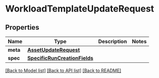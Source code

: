 # WorkloadTemplateUpdateRequest

## Properties
Name | Type | Description | Notes
------------ | ------------- | ------------- | -------------
**meta** | [**AssetUpdateRequest**](AssetUpdateRequest.md) |  | 
**spec** | [**SpecificRunCreationFields**](SpecificRunCreationFields.md) |  | 

[[Back to Model list]](../README.md#documentation-for-models) [[Back to API list]](../README.md#documentation-for-api-endpoints) [[Back to README]](../README.md)

